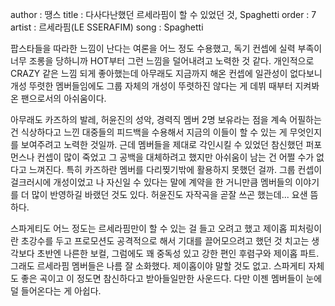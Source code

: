 author : 땡스
title : 다사다난했던 르세라핌이 할 수 있었던 것, Spaghetti
order : 7
artist : 르세라핌(LE SSERAFIM)
song : Spaghetti

팝스타들을 따라한 느낌이 난다는 여론을 어느 정도 수용했고, 독기 컨셉에 실력 부족이 너무 조롱을 당하니까 HOT부터 그런 느낌을 덜어내려고 노력한 것 같다. 개인적으로 CRAZY 같은 느낌 되게 좋아했는데 아무래도 지금까지 해온 컨셉에 일관성이 없다보니 개성 뚜렷한 멤버들임에도 그룹 자체의 개성이 뚜렷하진 않다는 게 데뷔 때부터 지켜봐온 팬으로서의 아쉬움이다.

아무래도 카즈하의 발레, 허윤진의 성악, 경력직 멤버 2명 보유라는 점을 계속 어필하는 건 식상하다고 느낀 대중들의 피드백을 수용해서 지금의 이들이 할 수 있는 게 무엇인지를 보여주려고 노력한 것일까. 근데 멤버들을 제대로 각인시킬 수 있었던 참신했던 퍼포먼스나 컨셉이 많이 죽었고 그 공백을 대체하려고 했지만 아쉬움이 남는 건 어쩔 수가 없다고 느껴진다. 특히 카즈하란 멤버를 다리찢기밖에 활용하지 못했던 걸까. 그룹 컨셉이 걸크러시에 개성이었고 나 자신일 수 있다는 말에 계약을 한 거니만큼 멤버들의 이야기를 더 많이 반영하길 바랬던 것도 있다. 허윤진도 자작곡을 곧잘 쓰곤 했는데... 요샌 뜸하다.

스파게티도 어느 정도는 르세라핌만이 할 수 있는 걸 들고 오려고 했고 제이홉 피처링이란 초강수를 두고 프로모션도 공격적으로 해서 기대를 끌어모으려고 했던 것 치고는 생각보다 초반엔 나른한 보컬, 그럼에도 꽤 중독성 있고 강한 편인 후렴구와 제이홉 파트. 그래도 르세라핌 멤버들은 나름 잘 소화했다. 제이홉이야 말할 것도 없고. 스파게티 자체도 좋은 곡이고 이 정도면 참신하다고 받아들일만한 사운드다. 다만 이젠 멤버들이 눈에 덜 들어온다는 게 아쉽다.
